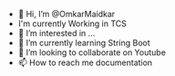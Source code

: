 - 👋 Hi, I’m @OmkarMaidkar
- I'm currently Working in TCS
- 👀 I’m interested in ...
- 🌱 I’m currently learning String Boot
- 💞️ I’m looking to collaborate on Youtube
- 📫 How to reach me documentation

<!---
OmkarMaidkar/OmkarMaidkar is a ✨ special ✨ repository because its `README.md` (this file) appears on your GitHub profile.
You can click the Preview link to take a look at your changes.
--->
